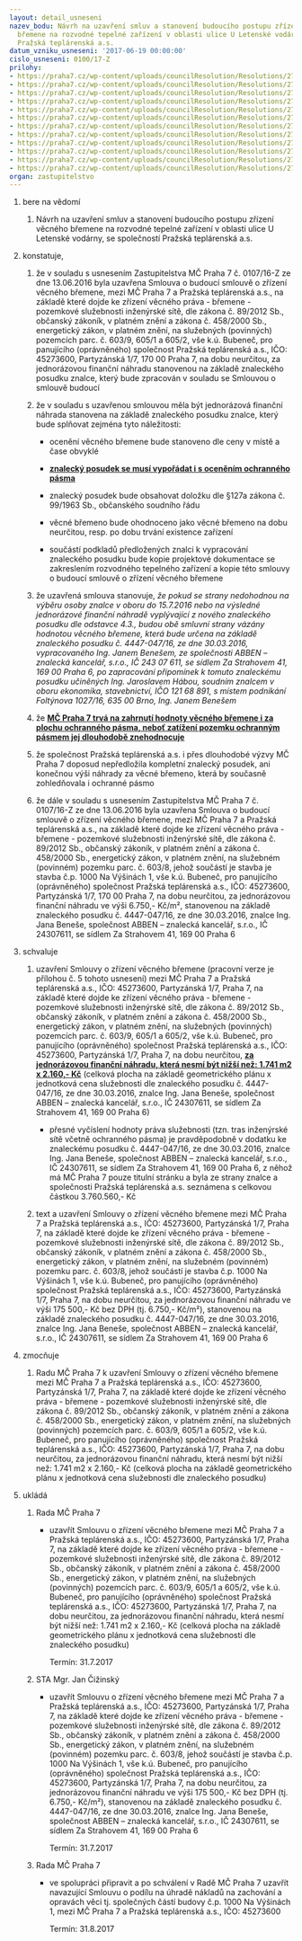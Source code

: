 ```yaml
---
layout: detail_usneseni
nazev_bodu: Návrh na uzavření smluv a stanovení budoucího postupu zřízení věcného
  břemene na rozvodné tepelné zařízení v oblasti ulice U Letenské vodárny, se společností
  Pražská teplárenská a.s.
datum_vzniku_usneseni: '2017-06-19 00:00:00'
cislo_usneseni: 0100/17-Z
prilohy:
- https://praha7.cz/wp-content/uploads/councilResolution/Resolutions/27239/export/01_bremenaPT_ULV17~218067.docx
- https://praha7.cz/wp-content/uploads/councilResolution/Resolutions/27239/export/02_bremenaPT_ULV17~218066.pdf
- https://praha7.cz/wp-content/uploads/councilResolution/Resolutions/27239/export/03_bremenaPT_ULV17~218065.pdf
- https://praha7.cz/wp-content/uploads/councilResolution/Resolutions/27239/export/04_bremenaPT_ULV17~218063.pdf
- https://praha7.cz/wp-content/uploads/councilResolution/Resolutions/27239/export/05_bremenaPT_ULV17~218061.docx
- https://praha7.cz/wp-content/uploads/councilResolution/Resolutions/27239/export/06_bremenaPT_ULV17~218060.docx
- https://praha7.cz/wp-content/uploads/councilResolution/Resolutions/27239/export/07_bremenaPT_ULV17~218059.pdf
- https://praha7.cz/wp-content/uploads/councilResolution/Resolutions/27239/export/08_bremenaPT_ULV17~218058.pdf
- https://praha7.cz/wp-content/uploads/councilResolution/Resolutions/27239/export/09_bremenaPT_ULV17~218057.pdf
- https://praha7.cz/wp-content/uploads/councilResolution/Resolutions/27239/export/10_bremenaPT_ULV17~218056.PDF
- https://praha7.cz/wp-content/uploads/councilResolution/Resolutions/27239/export/11_bremenaPT_ULV17~218055.pdf
- https://praha7.cz/wp-content/uploads/councilResolution/Resolutions/27239/export/export~301207.pdf
organ: zastupitelstvo
---
```

<ol id="urzList" class="urzList_view"><li id="" class="urzClass1"><span name="1">bere na vědomí</span><ol class="urzOlClass"><li style="text-align: left;" id="" class="urzClass2"><span><p>Návrh na uzavření smluv a stanovení budoucího postupu zřízení věcného břemene na rozvodné tepelné zařízení v oblasti ulice U Letenské vodárny, se společností Pražská teplárenská a.s.</p></span></li></ol></li><li id="" class="urzClass1"><span name="50">konstatuje,</span><ol class="urzOlClass"><li style="text-align: left;" id="" class="urzClass2"><span><p>že v souladu s usnesením Zastupitelstva MČ Praha 7 č. 0107/16-Z ze dne 13.06.2016 byla uzavřena Smlouva o budoucí smlouvě o zřízení věcného břemene, mezi MČ Praha 7 a Pražská teplárenská a.s., na základě které dojde ke zřízení věcného práva - břemene - pozemkové služebnosti inženýrské sítě, dle zákona č. 89/2012 Sb., občanský zákoník, v platném znění a zákona č. 458/2000 Sb., energetický zákon, v platném znění, na služebných (povinných) pozemcích parc. č. 603/9, 605/1 a 605/2, vše k.ú. Bubeneč, pro panujícího (oprávněného) společnost Pražská teplárenská a.s., IČO: 45273600, Partyzánská 1/7, 170 00 Praha 7, na dobu neurčitou, za jednorázovou finanční náhradu stanovenou na základě znaleckého posudku znalce, který bude zpracován v souladu se Smlouvou o smlouvě budoucí<br></p></span></li><li style="text-align: left;" id="" class="urzClass2"><span><p>že v souladu s uzavřenou smlouvou měla být jednorázová finanční náhrada stanovena na základě znaleckého posudku znalce, který bude splňovat zejména tyto náležitosti:</p></span><ul class="urzUlClass"><li style="text-align: left;" id="" class="urzClass3"><span><p>ocenění věcného břemene bude stanoveno dle ceny v místě a čase obvyklé</p></span></li><li style="text-align: left;" id="" class="urzClass3"><span><p><span style="text-decoration: underline;" data-mce-style="text-decoration: underline;"><strong>znalecký posudek se musí vypořádat i s oceněním ochranného pásma</strong></span></p></span></li><li style="text-align: left;" id="" class="urzClass3"><span><p>znalecký posudek bude obsahovat doložku dle §127a zákona č. 99/1963 Sb., občanského soudního řádu</p></span></li><li style="text-align: left;" id="" class="urzClass3"><span><p>věcné břemeno bude ohodnoceno jako věcné břemeno na dobu neurčitou, resp. po dobu trvání existence zařízení</p></span></li><li style="text-align: left;" id="" class="urzClass3"><span><p>součástí podkladů předložených znalci k vypracování znaleckého posudku bude kopie projektové dokumentace se zakreslením rozvodného tepelného zařízení a kopie této smlouvy o budoucí smlouvě o zřízení věcného břemene</p></span></li></ul></li><li style="text-align: left;" id="" class="urzClass2"><span><p>že uzavřená smlouva stanovuje, <em>že pokud se strany nedohodnou na výběru osoby znalce v oboru do 15.7.2016 nebo na výsledné jednorázové finanční náhradě vyplývající z nového znaleckého posudku dle odstavce 4.3., budou obě smluvní strany vázány hodnotou věcného břemene, která bude určena na základě znaleckého posudku č. 4447-047/16, ze dne 30.03.2016, vypracovaného Ing. Janem Benešem, ze společnosti ABBEN – znalecká kancelář, s.r.o., IČ 243 07 611, se sídlem Za Strahovem 41, 169 00 Praha 6, po zapracování připomínek k tomuto znaleckému posudku učiněných Ing. Jaroslavem Hábou, soudním znalcem v oboru ekonomika, stavebnictví, IČO 121 68 891, s místem podnikání Foltýnova 1027/16, 635 00 Brno, Ing. Janem Benešem</em></p></span></li><li style="text-align: left;" id="" class="urzClass2"><span><p>že <span style="text-decoration: underline;" data-mce-style="text-decoration: underline;"><strong>MČ Praha 7 trvá na zahrnutí hodnoty věcného břemene i za plochu ochranného pásma, neboť zatížení pozemku ochranným pásmem jej dlouhodobě znehodnocuje</strong></span></p></span></li><li style="text-align: left;" id="" class="urzClass2"><span><p>že společnost Pražská teplárenská a.s. i přes dlouhodobé výzvy MČ Praha 7 doposud nepředložila kompletní znalecký posudek, ani konečnou výši náhrady za věcné břemeno, která by současně zohledňovala i ochranné pásmo</p></span></li><li style="text-align: left;" id="" class="urzClass2"><span><p>že dále v souladu s usnesením Zastupitelstva MČ Praha 7 č. 0107/16-Z ze dne 13.06.2016 byla uzavřena Smlouva o budoucí smlouvě o zřízení věcného břemene, mezi MČ Praha 7 a Pražská teplárenská a.s., na základě které dojde ke zřízení věcného práva - břemene - pozemkové služebnosti inženýrské sítě, dle zákona č. 89/2012 Sb., občanský zákoník, v platném znění a zákona č. 458/2000 Sb., energetický zákon, v platném znění, na služebném (povinném) pozemku parc. č. 603/8, jehož součástí je stavba je stavba č.p. 1000 Na Výšinách 1, vše k.ú. Bubeneč, pro panujícího (oprávněného) společnost Pražská teplárenská a.s., IČO: 45273600, Partyzánská 1/7, 170 00 Praha 7, na dobu neurčitou, za jednorázovou finanční náhradu ve výši 6.750,- Kč/m², stanovenou na základě znaleckého posudku č. 4447-047/16, ze dne 30.03.2016, znalce Ing. Jana Beneše, společnost ABBEN – znalecká kancelář, s.r.o., IČ 24307611, se sídlem Za Strahovem 41, 169 00 Praha 6</p></span></li></ol></li><li id="" class="urzClass1"><span name="24">schvaluje</span><ol id="" class="urzOlClass"><li style="text-align: left;" id="" class="urzClass2"><span><p>uzavření Smlouvy o zřízení věcného břemene&nbsp;(pracovní verze je přílohou č. 5 tohoto usnesení) mezi MČ Praha 7 a Pražská teplárenská a.s., IČO:&nbsp;45273600,&nbsp;Partyzánská 1/7, Praha 7, na základě které dojde ke zřízení věcného práva - břemene - pozemkové služebnosti inženýrské sítě, dle zákona č. 89/2012 Sb., občanský zákoník, v platném znění a zákona č. 458/2000 Sb., energetický zákon, v platném znění, na služebných (povinných) pozemcích parc. č. 603/9, 605/1 a 605/2, vše k.ú. Bubeneč, pro panujícího (oprávněného) společnost Pražská teplárenská a.s., IČO: 45273600, Partyzánská 1/7, Praha 7, na dobu neurčitou, <span style="text-decoration: underline;" data-mce-style="text-decoration: underline;"><strong>za jednorázovou finanční náhradu, která nesmí být nižší než: 1.741 m2 x 2.160,- Kč</strong></span> (celková plocha na základě geometrického plánu x jednotková cena služebnosti dle znaleckého posudku č. 4447-047/16, ze dne 30.03.2016, znalce Ing. Jana Beneše, společnost ABBEN – znalecká kancelář, s.r.o., IČ 24307611, se sídlem Za Strahovem 41, 169 00 Praha 6)<br></p></span><ul class="urzUlClass"><li style="text-align: left;" id="" class="urzClass3"><span><p>přesné vyčíslení hodnoty práva služebnosti (tzn. tras inženýrské sítě včetně ochranného pásma) je pravděpodobně v dodatku ke znaleckému posudku č. 4447-047/16, ze dne 30.03.2016, znalce Ing. Jana Beneše, společnost ABBEN – znalecká kancelář, s.r.o., IČ 24307611, se sídlem Za Strahovem 41, 169 00 Praha 6, z něhož má MČ Praha 7 pouze titulní stránku a byla ze strany znalce a společnosti Pražská teplárenská a.s. seznámena s celkovou částkou 3.760.560,- Kč</p></span></li></ul></li><li style="text-align: left;" id="" class="urzClass2"><span><p>text a uzavření Smlouvy o zřízení věcného břemene mezi MČ Praha 7 a Pražská teplárenská a.s., IČO: 45273600, Partyzánská 1/7, Praha 7, na základě které dojde ke zřízení věcného práva - břemene - pozemkové služebnosti inženýrské sítě, dle zákona č. 89/2012 Sb., občanský zákoník, v platném znění a zákona č. 458/2000 Sb., energetický zákon, v platném znění, na služebném (povinném) pozemku parc. č. 603/8, jehož součástí je stavba č.p. 1000 Na Výšinách 1, vše k.ú. Bubeneč, pro panujícího (oprávněného) společnost Pražská teplárenská a.s., IČO: 45273600, Partyzánská 1/7, Praha 7, na dobu neurčitou, za jednorázovou finanční náhradu ve výši 175 500,- Kč bez DPH (tj. 6.750,- Kč/m²), stanovenou na základě znaleckého posudku č. 4447-047/16, ze dne 30.03.2016, znalce Ing. Jana Beneše, společnost ABBEN – znalecká kancelář, s.r.o., IČ 24307611, se sídlem Za Strahovem 41, 169 00 Praha 6</p></span></li></ol></li><li id="" class="urzClass1"><span name="41">zmocňuje</span><ol class="urzOlClass"><li style="text-align: left;" id="" class="urzClass2"><span><p>Radu MČ Praha 7 k uzavření Smlouvy o zřízení věcného břemene mezi MČ Praha 7 a Pražská teplárenská a.s., IČO: 45273600, Partyzánská 1/7, Praha 7, na základě které dojde ke zřízení věcného práva - břemene - pozemkové služebnosti inženýrské sítě, dle zákona č. 89/2012 Sb., občanský zákoník, v platném znění a zákona č. 458/2000 Sb., energetický zákon, v platném znění, na služebných (povinných) pozemcích parc. č. 603/9, 605/1 a 605/2, vše k.ú. Bubeneč, pro panujícího (oprávněného) společnost Pražská teplárenská a.s., IČO: 45273600, Partyzánská 1/7, Praha 7, na dobu neurčitou, za jednorázovou finanční náhradu, která nesmí být nižší než: 1.741 m2 x 2.160,- Kč (celková plocha na základě geometrického plánu x jednotková cena služebnosti dle znaleckého posudku)</p></span></li></ol></li><li class="urzClass1" id="urzUkoly"><span name="1">ukládá</span><ol class="urzOlClass"><li class="urzClass2"><span><p>Rada MČ Praha 7</p></span><ul class="urzUlClass"><li class="urzClass3"><span><p>uzavřít Smlouvu o zřízení věcného břemene mezi MČ Praha 7 a Pražská teplárenská a.s., IČO: 45273600, Partyzánská 1/7, Praha 7, na základě které dojde ke zřízení věcného práva - břemene - pozemkové služebnosti inženýrské sítě, dle zákona č. 89/2012 Sb., občanský zákoník, v platném znění a zákona č. 458/2000 Sb., energetický zákon, v platném znění, na služebných (povinných) pozemcích parc. č. 603/9, 605/1 a 605/2, vše k.ú. Bubeneč, pro panujícího (oprávněného) společnost Pražská teplárenská a.s., IČO: 45273600, Partyzánská 1/7, Praha 7, na dobu neurčitou, za jednorázovou finanční náhradu, která nesmí být nižší než: 1.741 m2 x 2.160,- Kč (celková plocha na základě geometrického plánu x jednotková cena služebnosti dle znaleckého posudku)</p></span><span class="urzUkolTermin">  Termín:&nbsp;31.7.2017</span></li></ul></li><li class="urzClass2"><span><p>STA Mgr. Jan Čižinský</p></span><ul class="urzUlClass"><li class="urzClass3"><span><p>uzavřít Smlouvu o zřízení věcného břemene mezi MČ Praha 7 a Pražská teplárenská a.s., IČO: 45273600, Partyzánská 1/7, Praha 7, na základě které dojde ke zřízení věcného práva - břemene - pozemkové služebnosti inženýrské sítě, dle zákona č. 89/2012 Sb., občanský zákoník, v platném znění a zákona č. 458/2000 Sb., energetický zákon, v platném znění, na služebném (povinném) pozemku parc. č. 603/8, jehož součástí je stavba č.p. 1000 Na Výšinách 1, vše k.ú. Bubeneč, pro panujícího (oprávněného) společnost Pražská teplárenská a.s., IČO: 45273600, Partyzánská 1/7, Praha 7, na dobu neurčitou, za jednorázovou finanční náhradu ve výši 175 500,- Kč bez DPH (tj. 6.750,- Kč/m²), stanovenou na základě znaleckého posudku č. 4447-047/16, ze dne 30.03.2016, znalce Ing. Jana Beneše, společnost ABBEN – znalecká kancelář, s.r.o., IČ 24307611, se sídlem Za Strahovem 41, 169 00 Praha 6</p></span><span class="urzUkolTermin">  Termín:&nbsp;31.7.2017</span></li></ul></li><li class="urzClass2"><span><p>Rada MČ Praha 7</p></span><ul class="urzUlClass"><li class="urzClass3"><span><p>ve spolupráci připravit a po schválení v Radě MČ Praha 7 uzavřít navazující Smlouvu o podílu na úhradě nákladů na zachování a opravách věci tj. společných částí budovy č.p. 1000 Na Výšinách 1, mezi MČ Praha 7 a Pražská teplárenská a.s., IČO: 45273600</p></span><span class="urzUkolTermin">  Termín:&nbsp;31.8.2017</span></li></ul></li></ol></li></ol>